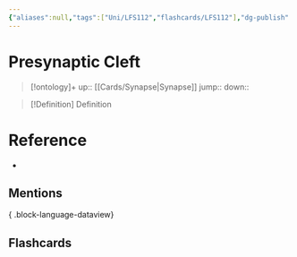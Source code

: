 ```yaml
---
{"aliases":null,"tags":["Uni/LFS112","flashcards/LFS112"],"dg-publish":true,"permalink":"/cards/presynaptic-cleft/","dgPassFrontmatter":true}
---
```


# Presynaptic Cleft

> [!ontology]+
> up:: [[Cards/Synapse\|Synapse]]
> jump:: 
> down:: 

> [!Definition] Definition

# Reference

- 

## Mentions


{ .block-language-dataview}

## Flashcards